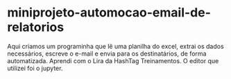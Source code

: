 # miniprojeto-automocao-email-de-relatorios
Aqui criamos um programinha que lê uma planilha do excel, extrai os dados necessários, escreve o e-mail e envia para os destinatários, de forma automatizada. Aprendi com o Lira da HashTag Treinamentos. O editor que utilizei foi o jupyter.
